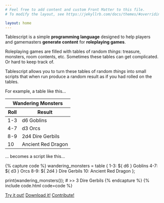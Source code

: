 ```yaml
---
# Feel free to add content and custom Front Matter to this file.
# To modify the layout, see https://jekyllrb.com/docs/themes/#overriding-theme-defaults

layout: home
---
```


Tablescript is a simple __programming language__ designed to help players and gamemasters __generate content__ for __roleplaying games__.

Roleplaying games are filled with tables of random _things_: treasure, monsters, room contents, etc. Sometimes these tables can get complicated. Or hard to keep track of.

Tablescript allows you to turn these tables of random _things_ into small scripts that when run produce a random result as if you had rolled on the tables.

<div class="flex flex-column flex-row-ns justify-between">
  <div class="w-100 w-50-ns">
    <p>For example, a table like this...</p>
    <table class="collapse w-100 w-90-ns">
      <thead class="bg-light-gray bb">
        <tr>
          <th class="tc f4 pb2" colspan="2">Wandering Monsters</th>
        </tr>
        <tr>
          <th class="pl3 tc">Roll</th>
          <th class="pl3 tl">Result</th>
        </tr>
      </thead>
      <tbody>
        <tr class="striped--near-white">
          <td class="pl3 tc">1-3</td>
          <td class="pl3 tl">d6 Goblins</td>
        </tr>
        <tr class="striped--near-white">
          <td class="pl3 tc">4-7</td>
          <td class="pl3 tl">d3 Orcs</td>
        </tr>
        <tr class="striped--near-white">
          <td class="pl3 tc">8-9</td>
          <td class="pl3 tl">2d4 Dire Gerbils</td>
        </tr>
        <tr class="striped--near-white">
          <td class="pl3 tc">10</td>
          <td class="pl3 tl">Ancient Red Dragon</td>
        </tr>
      </tbody>
    </table>
  </div>
  <div class="w-100 w-50-ns">
    <p>... becomes a script like this...</p>
{% capture code %}
wandering_monsters = table {
  1-3: ${ d6 } Goblins
  4-7: ${ d3 } Orcs
  8-9: ${ 2d4 } Dire Gerbils
  10: Ancient Red Dragon
};

print(wandering_monsters()); # >> 3 Dire Gerbils
{% endcapture %}
{% include code.html code=code %}
  </div>
</div>

<div class="flex justify-around mv2">
  <a class="f6 link dim br3 ph3 pv2 mb2 dib white bg-dark-red" href="/fiddle">Try it out!</a>
  <a class="f6 link dim br3 ph3 pv2 mb2 dib white bg-dark-red" href="https://www.npmjs.com/package/tablescript.js">Download it!</a>
  <a class="f6 link dim br3 ph3 pv2 mb2 dib white bg-dark-red" href="https://github.com/Tablescript/tablescript.js">Contribute!</a>
</div>
